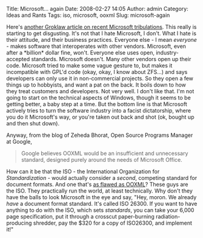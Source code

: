 Title: Microsoft... again
Date: 2008-02-27 14:05
Author: admin
Category: Ideas and Rants
Tags: iso, microsoft, ooxml
Slug: microsoft-again

Here's [another Groklaw article on recent Microsoft
tribulations](http://www.groklaw.net/article.php?story=20080227031234460).
This really is starting to get disgusting. It's not that I hate
Microsoft, I don't. What I hate is their attitude, and their business
practices. Everyone else - I mean
<span style="font-style: italic;">everyone</span> - makes software that
interoperates with other vendors. Microsoft, even after a \*billion\*
dollar fine, won't. Everyone else uses open, industry-accepted
standards. Microsoft doesn't. Many other vendors open up their code.
Microsoft tried to make some vague gesture to, but makes it incompatible
with GPL'd code (okay, okay, I know about ZFS...) and says developers
can only use it in non-commercial projects. So they open a few things up
to hobbyists, and want a pat on the back. It boils down to how they
treat customers and developers. Not very well. I don't like that. I'm
not going to start on the technical aspects of Windows, though it seems
to be getting better, a baby step at a time. But the bottom line is that
Microsoft actively tries to turn the software industry into a facist
dictatorship, where you do it Microsoft's way, or you're taken out back
and shot (ok, bought up and then shut down).

<p>
Anyway, from the blog of Zeheda Bhorat, Open Source Programs Manager at
Google,  

> Google believes OOXML would be an insufficient and unnecessary
> standard, designed purely around the needs of Microsoft Office.
> </p>

How can it be that the ISO - the International
<span style="font-style: italic;"></span>Organization for
<span style="font-style: italic;">Standardization</span> - would
actually consider a <span style="font-style: italic;">second</span>,
competing standard for document formats. And one that's [as flawed as
OOXML](http://www.noooxml.org/argu-brief)? These guys are the ISO. They
practically run the world, at least technically. Why don't they have the
balls to look Microsoft in the eye and say, "Hey, moron. We already
<span style="font-style: italic;">have</span> a document format
standard. It's called ISO 26300. If you want to have anything to do with
the ISO, which sets <span style="font-style: italic;">standards</span>,
you can take your 6,000 page specification, put it through a crosscut
paper-burning radiation-producing shredder, pay the $320 for a copy of
ISO26300, and implement it!"
